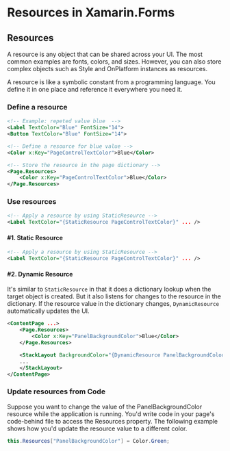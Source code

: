 # Resources in Xamarin.Forms

## Resources

A resource is any object that can be shared across your UI. The most common examples are fonts, colors, and sizes. However, you can also store complex objects such as Style and OnPlatform instances as resources.

A resource is like a symbolic constant from a programming language. You define it in one place and reference it everywhere you need it.

### Define a resource

```xml
<!-- Example: repeted value blue  -->
<Label TextColor="Blue" FontSize="14">
<Button TextColor="Blue" FontSize="14">

<!-- Define a resource for blue value -->
<Color x:Key="PageControlTextColor">Blue</Color>

<!-- Store the resource in the page dictionary -->
<Page.Resources>
    <Color x:Key="PageControlTextColor">Blue</Color>
</Page.Resources>

```

### Use resources

```xml
<!-- Apply a resource by using StaticResource -->
<Label TextColor="{StaticResource PageControlTextColor}" ... />
```

#### #1. Static Resource

```xml
<!-- Apply a resource by using StaticResource -->
<Label TextColor="{StaticResource PageControlTextColor}" ... />
```

#### #2. Dynamic Resource

It's similar to `StaticResource` in that it does a dictionary lookup when the target object is created. But it also listens for changes to the resource in the dictionary. If the resource value in the dictionary changes, `DynamicResource` automatically updates the UI.

```xml
<ContentPage ...>
    <Page.Resources>
        <Color x:Key="PanelBackgroundColor">Blue</Color>
    </Page.Resources>

    <StackLayout BackgroundColor="{DynamicResource PanelBackgroundColor}">
    ...
    </StackLayout>
</ContentPage>
```

### Update resources from Code

Suppose you want to change the value of the PanelBackgroundColor resource while the application is running. You'd write code in your page's code-behind file to access the Resources property. The following example shows how you'd update the resource value to a different color.

```cs
this.Resources["PanelBackgroundColor"] = Color.Green;
```
